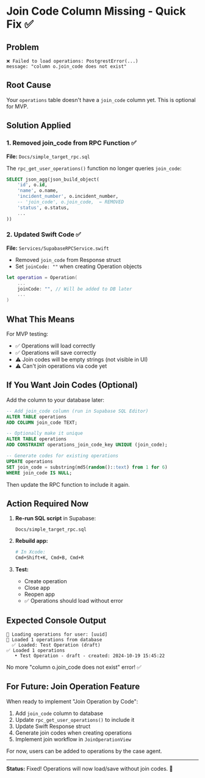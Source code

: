 # Join Code Column Missing - Quick Fix ✅

## Problem
```
❌ Failed to load operations: PostgrestError(...)
message: "column o.join_code does not exist"
```

## Root Cause
Your `operations` table doesn't have a `join_code` column yet. This is optional for MVP.

## Solution Applied

### 1. Removed join_code from RPC Function ✅
**File:** `Docs/simple_target_rpc.sql`

The `rpc_get_user_operations()` function no longer queries `join_code`:

```sql
SELECT json_agg(json_build_object(
    'id', o.id,
    'name', o.name,
    'incident_number', o.incident_number,
    -- 'join_code', o.join_code,  ← REMOVED
    'status', o.status,
    ...
))
```

### 2. Updated Swift Code ✅
**File:** `Services/SupabaseRPCService.swift`

- Removed `join_code` from Response struct
- Set `joinCode: ""` when creating Operation objects

```swift
let operation = Operation(
    ...
    joinCode: "", // Will be added to DB later
    ...
)
```

## What This Means

For MVP testing:
- ✅ Operations will load correctly
- ✅ Operations will save correctly
- ⚠️ Join codes will be empty strings (not visible in UI)
- ⚠️ Can't join operations via code yet

## If You Want Join Codes (Optional)

Add the column to your database later:

```sql
-- Add join_code column (run in Supabase SQL Editor)
ALTER TABLE operations
ADD COLUMN join_code TEXT;

-- Optionally make it unique
ALTER TABLE operations
ADD CONSTRAINT operations_join_code_key UNIQUE (join_code);

-- Generate codes for existing operations
UPDATE operations
SET join_code = substring(md5(random()::text) from 1 for 6)
WHERE join_code IS NULL;
```

Then update the RPC function to include it again.

## Action Required Now

1. **Re-run SQL script** in Supabase:
   ```
   Docs/simple_target_rpc.sql
   ```

2. **Rebuild app:**
   ```bash
   # In Xcode:
   Cmd+Shift+K, Cmd+B, Cmd+R
   ```

3. **Test:**
   - Create operation
   - Close app
   - Reopen app
   - ✅ Operations should load without error

## Expected Console Output

```
🔄 Loading operations for user: [uuid]
🔄 Loaded 1 operations from database
  ✅ Loaded: Test Operation (draft)
✅ Loaded 1 operations
   • Test Operation - draft - created: 2024-10-19 15:45:22
```

No more "column o.join_code does not exist" error! ✅

## For Future: Join Operation Feature

When ready to implement "Join Operation by Code":
1. Add `join_code` column to database
2. Update `rpc_get_user_operations()` to include it
3. Update Swift Response struct
4. Generate join codes when creating operations
5. Implement join workflow in `JoinOperationView`

For now, users can be added to operations by the case agent.

---

**Status:** Fixed! Operations will now load/save without join codes. 🎉

